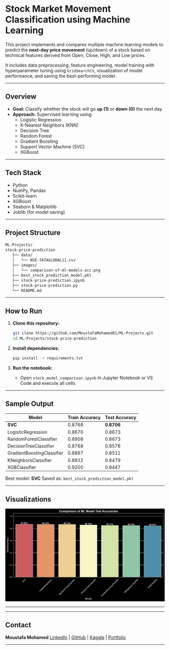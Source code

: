 # Stock Market Movement Classification using Machine Learning

This project implements and compares multiple machine learning models to predict the **next-day price movement** (up/down) of a stock based on technical features derived from Open, Close, High, and Low prices.

It includes data preprocessing, feature engineering, model training with hyperparameter tuning using `GridSearchCV`, visualization of model performance, and saving the best-performing model.

---

## Overview

- **Goal:** Classify whether the stock will go **up (1)** or **down (0)** the next day.
- **Approach:** Supervised learning using:
  - Logistic Regression
  - K-Nearest Neighbors (KNN)
  - Decision Tree
  - Random Forest
  - Gradient Boosting
  - Support Vector Machine (SVC)
  - XGBoost

---

## Tech Stack

- Python
- NumPy, Pandas
- Scikit-learn
- XGBoost
- Seaborn & Matplotlib
- Joblib (for model saving)

---

## Project Structure

```
ML-Projects/
stock-price-prediction
   ├── data/
   │   └── NSE-TATAGLOBAL11.csv
   ├── images/
   │   └── comparison-of-ml-models-acc.png
   ├── best_stock_prediction_model.pkl
   ├── stock-price-prediction.ipynb
   ├── stock-price-prediction.py
   └── README.md

````

---

## How to Run

1. **Clone this repository:**
   ```bash
   git clone https://github.com/MoustafaMohamed01/ML-Projects.git
   cd ML-Projects/stock-price-prediction
   ````

2. **Install dependencies:**

   ```bash
   pip install -r requirements.txt
   ```

3. **Run the notebook:**

   * Open `stock_model_comparison.ipynb` in Jupyter Notebook or VS Code and execute all cells.

---

## Sample Output

| Model                      | Train Accuracy | Test Accuracy |
| -------------------------- | -------------- | ------------- |
| **SVC**                    | 0.8768         | **0.8706**    |
| LogisticRegression         | 0.8670         | 0.8673        |
| RandomForestClassifier     | 0.8908         | 0.8673        |
| DecisionTreeClassifier     | 0.8768         | 0.8576        |
| GradientBoostingClassifier | 0.8897         | 0.8511        |
| KNeighborsClassifier       | 0.8832         | 0.8479        |
| XGBClassifier              | 0.9200         | 0.8447        |

Best model: **SVC**
Saved as: `best_stock_prediction_model.pkl`

---

## Visualizations

![Model Accuracy Comparison](images/comparison-of-ml-models-acc.png)

---



---

## Contact

**Moustafa Mohamed**
[LinkedIn](https://www.linkedin.com/in/moustafamohamed01/) | [GitHub](https://github.com/MoustafaMohamed01) | [Kaggle](https://www.kaggle.com/moustafamohamed01) | [Portfolio](https://moustafamohamed.netlify.app/)

---
